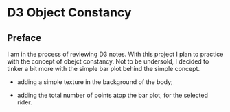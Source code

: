 # D3 Object Constancy

<!-- Link to the work-in-progress pen right [here](). -->

## Preface

I am in the process of reviewing D3 notes. With this project I plan to practice with the concept of obejct constancy. Not to be undersold, I decided to tinker a bit more with the simple bar plot behind the simple concept.

- adding a simple texture in the background of the body;

- adding the total number of points atop the bar plot, for the selected rider.

